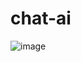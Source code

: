 # chat-ai

![image](https://github.com/YagoOliveira59/chat-ai/assets/85848847/2321ffb3-3bfd-4058-ac1a-f6c70534d6a6)
